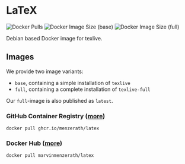 # LaTeX
![Docker Pulls](https://img.shields.io/docker/pulls/marvinmenzerath/latex)
![Docker Image Size (base)](https://img.shields.io/docker/image-size/marvinmenzerath/latex/base?label=image%20size%20%28base%29)
![Docker Image Size (full)](https://img.shields.io/docker/image-size/marvinmenzerath/latex/full?label=image%20size%20%28full%29)

Debian based Docker image for texlive.

## Images
We provide two image variants:
* `base`, containing a simple installation of `texlive`
* `full`, containing a complete installation of `texlive-full`

Our `full`-image is also published as `latest`.

### GitHub Container Registry ([more](https://github.com/users/menzerath/packages/container/package/latex))
```
docker pull ghcr.io/menzerath/latex
```

### Docker Hub ([more](https://hub.docker.com/r/marvinmenzerath/latex))
```
docker pull marvinmenzerath/latex
```
